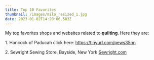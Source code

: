 ```yaml
---
title: Top 10 Favorites
thumbnail: /images/milo_resized_1.jpg
date: 2023-01-02T14:20:06.583Z
---
```

M﻿y top favorites shops and websites related to **quilting**. Here they are:

1﻿. Hancock of Paducah click here: [](shorturl.at/prst6)<https://tinyurl.com/pews35nn>

2﻿. Sewright Sewing Store, Bayside, New York [Sewright.com  ](https://tinyurl.com/pews35nn)